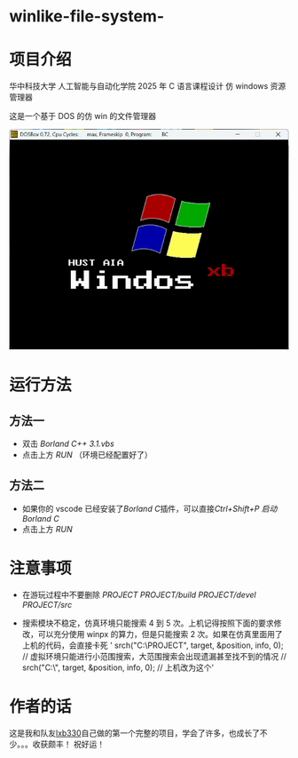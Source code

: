 # winlike-file-system-

# 项目介绍

华中科技大学 人工智能与自动化学院 2025 年 C 语言课程设计 仿 windows 资源管理器

这是一个基于 DOS 的仿 win 的文件管理器

![开机界面](DISK_C/PROJECT/src/Images/power_on_page.png)

# 运行方法

## 方法一

- 双击 _Borland C++ 3.1.vbs_
- 点击上方 _RUN_ （环境已经配置好了）

## 方法二

- 如果你的 vscode 已经安装了*Borland C*插件，可以直接*Ctrl+Shift+P* _启动 Borland C_
- 点击上方 _RUN_

# 注意事项

- 在游玩过程中不要删除 _PROJECT_ _PROJECT/build_ _PROJECT/devel_ _PROJECT/src_

- 搜索模块不稳定，仿真环境只能搜索 4 到 5 次。上机记得按照下面的要求修改，可以充分使用 winpx 的算力，但是只能搜索 2 次。如果在仿真里面用了上机的代码，会直接卡死
  ' srch("C:\\PROJECT", target, &position, info, 0); // 虚拟环境只能进行小范围搜索，大范围搜索会出现遗漏甚至找不到的情况
  // srch("C:\\", target, &position, info, 0); // 上机改为这个'

# 作者的话

这是我和队友[lxb330](https://github.com/lxb330)自己做的第一个完整的项目，学会了许多，也成长了不少。。。收获颇丰！
祝好运！
